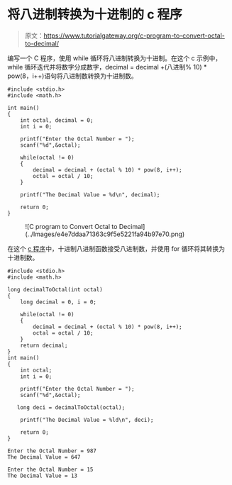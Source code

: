 # 将八进制转换为十进制的 c 程序

> 原文：<https://www.tutorialgateway.org/c-program-to-convert-octal-to-decimal/>

编写一个 C 程序，使用 while 循环将八进制转换为十进制。在这个 c 示例中，while 循环迭代并将数字分成数字，decimal = decimal +(八进制% 10) * pow(8，i++)语句将八进制数转换为十进制数。

```
#include <stdio.h>
#include <math.h>

int main()
{
    int octal, decimal = 0;
    int i = 0;

    printf("Enter the Octal Number = ");
    scanf("%d",&octal);

    while(octal != 0)
    {
        decimal = decimal + (octal % 10) * pow(8, i++);
        octal = octal / 10;
    }

    printf("The Decimal Value = %d\n", decimal); 

    return 0;
}
```

<figure class="wp-block-image size-large">![C program to Convert Octal to Decimal](../Images/e4e7ddaa71363c9f5e5221fa94b97e70.png)</figure>

在这个 [c 程序](https://www.tutorialgateway.org/c-programming-examples/)中，十进制八进制函数接受八进制数，并使用 for 循环将其转换为十进制数。

```
#include <stdio.h>
#include <math.h>

long decimalToOctal(int octal)
{
    long decimal = 0, i = 0;

    while(octal != 0)
    {
        decimal = decimal + (octal % 10) * pow(8, i++);
        octal = octal / 10;
    }
    return decimal;
}
int main()
{
    int octal;
    int i = 0;

    printf("Enter the Octal Number = ");
    scanf("%d",&octal);

   long deci = decimalToOctal(octal);

    printf("The Decimal Value = %ld\n", deci); 

    return 0;
}
```

```
Enter the Octal Number = 987
The Decimal Value = 647

Enter the Octal Number = 15
The Decimal Value = 13
```